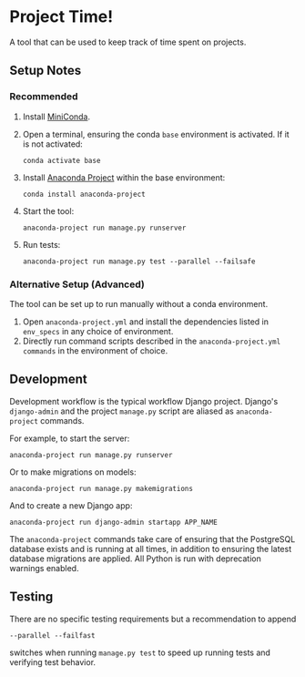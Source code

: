 # Project Time!

A tool that can be used to keep track of time spent on projects.

## Setup Notes

### Recommended

1. Install [MiniConda](https://docs.conda.io/en/latest/miniconda.html).
2. Open a terminal, ensuring the conda `base` environment is activated. If it is
   not activated:

   `conda activate base`

3. Install [Anaconda Project](https://anaconda-project.readthedocs.io/en/latest)
   within the base environment:

   `conda install anaconda-project`
4. Start the tool:

   `anaconda-project run manage.py runserver`

5. Run tests:

   `anaconda-project run manage.py test --parallel --failsafe`

### Alternative Setup (Advanced)

The tool can be set up to run manually without a conda environment.

1. Open `anaconda-project.yml` and install the dependencies listed in
   `env_specs` in any choice of environment.
2. Directly run command scripts described in the
   `anaconda-project.yml` `commands` in the environment of choice.

## Development

Development workflow is the typical workflow Django project. Django's
`django-admin` and the project `manage.py` script are aliased as
`anaconda-project` commands.

For example, to start the server:

`anaconda-project run manage.py runserver`

Or to make migrations on models:

`anaconda-project run manage.py makemigrations`

And to create a new Django app:

`anaconda-project run django-admin startapp APP_NAME`

The `anaconda-project` commands take care of ensuring that the PostgreSQL
database exists and is running at all times, in addition to ensuring the
latest database migrations are applied. All Python is run with deprecation
warnings enabled.

## Testing

There are no specific testing requirements but a recommendation to append

`--parallel --failfast`

switches when running `manage.py test` to speed up running tests and
verifying test behavior.
